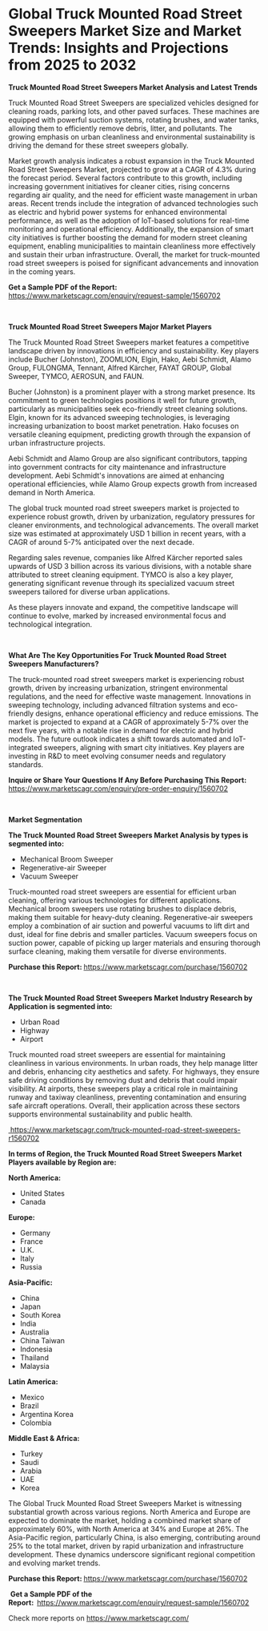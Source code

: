 <p><h1>Global Truck Mounted Road Street Sweepers Market Size and Market Trends: Insights and Projections from 2025 to 2032</h1></p><p><strong>Truck Mounted Road Street Sweepers Market Analysis and Latest Trends</strong></p>
<p><p>Truck Mounted Road Street Sweepers are specialized vehicles designed for cleaning roads, parking lots, and other paved surfaces. These machines are equipped with powerful suction systems, rotating brushes, and water tanks, allowing them to efficiently remove debris, litter, and pollutants. The growing emphasis on urban cleanliness and environmental sustainability is driving the demand for these street sweepers globally.</p><p>Market growth analysis indicates a robust expansion in the Truck Mounted Road Street Sweepers Market, projected to grow at a CAGR of 4.3% during the forecast period. Several factors contribute to this growth, including increasing government initiatives for cleaner cities, rising concerns regarding air quality, and the need for efficient waste management in urban areas. Recent trends include the integration of advanced technologies such as electric and hybrid power systems for enhanced environmental performance, as well as the adoption of IoT-based solutions for real-time monitoring and operational efficiency. Additionally, the expansion of smart city initiatives is further boosting the demand for modern street cleaning equipment, enabling municipalities to maintain cleanliness more effectively and sustain their urban infrastructure. Overall, the market for truck-mounted road street sweepers is poised for significant advancements and innovation in the coming years.</p></p>
<p><strong>Get a Sample PDF of the Report:&nbsp;</strong> <a href="https://www.marketscagr.com/enquiry/request-sample/1560702?utm_campaign=2740&utm_medium=2&utm_source=Github&utm_content=ia&utm_term=25022025&utm_id=truck-mounted-road-street-sweepers">https://www.marketscagr.com/enquiry/request-sample/1560702</a></p>
<p>&nbsp;</p>
<p><strong>Truck Mounted Road Street Sweepers Major Market Players</strong></p>
<p><p>The Truck Mounted Road Street Sweepers market features a competitive landscape driven by innovations in efficiency and sustainability. Key players include Bucher (Johnston), ZOOMLION, Elgin, Hako, Aebi Schmidt, Alamo Group, FULONGMA, Tennant, Alfred Kärcher, FAYAT GROUP, Global Sweeper, TYMCO, AEROSUN, and FAUN.</p><p>Bucher (Johnston) is a prominent player with a strong market presence. Its commitment to green technologies positions it well for future growth, particularly as municipalities seek eco-friendly street cleaning solutions. Elgin, known for its advanced sweeping technologies, is leveraging increasing urbanization to boost market penetration. Hako focuses on versatile cleaning equipment, predicting growth through the expansion of urban infrastructure projects.</p><p>Aebi Schmidt and Alamo Group are also significant contributors, tapping into government contracts for city maintenance and infrastructure development. Aebi Schmidt's innovations are aimed at enhancing operational efficiencies, while Alamo Group expects growth from increased demand in North America. </p><p>The global truck mounted road street sweepers market is projected to experience robust growth, driven by urbanization, regulatory pressures for cleaner environments, and technological advancements. The overall market size was estimated at approximately USD 1 billion in recent years, with a CAGR of around 5-7% anticipated over the next decade.</p><p>Regarding sales revenue, companies like Alfred Kärcher reported sales upwards of USD 3 billion across its various divisions, with a notable share attributed to street cleaning equipment. TYMCO is also a key player, generating significant revenue through its specialized vacuum street sweepers tailored for diverse urban applications.</p><p>As these players innovate and expand, the competitive landscape will continue to evolve, marked by increased environmental focus and technological integration.</p></p>
<p>&nbsp;</p>
<p><strong>What Are The Key Opportunities For Truck Mounted Road Street Sweepers Manufacturers?</strong></p>
<p><p>The truck-mounted road street sweepers market is experiencing robust growth, driven by increasing urbanization, stringent environmental regulations, and the need for effective waste management. Innovations in sweeping technology, including advanced filtration systems and eco-friendly designs, enhance operational efficiency and reduce emissions. The market is projected to expand at a CAGR of approximately 5-7% over the next five years, with a notable rise in demand for electric and hybrid models. The future outlook indicates a shift towards automated and IoT-integrated sweepers, aligning with smart city initiatives. Key players are investing in R&D to meet evolving consumer needs and regulatory standards.</p></p>
<p><strong>Inquire or Share Your Questions If Any Before Purchasing This Report:</strong> <a href="https://www.marketscagr.com/enquiry/pre-order-enquiry/1560702?utm_campaign=2740&utm_medium=2&utm_source=Github&utm_content=ia&utm_term=25022025&utm_id=truck-mounted-road-street-sweepers">https://www.marketscagr.com/enquiry/pre-order-enquiry/1560702</a></p>
<p>&nbsp;</p>
<p><strong>Market Segmentation</strong></p>
<p><strong>The Truck Mounted Road Street Sweepers Market Analysis by types is segmented into:</strong></p>
<p><ul><li>Mechanical Broom Sweeper</li><li>Regenerative-air Sweeper</li><li>Vacuum Sweeper</li></ul></p>
<p><p>Truck-mounted road street sweepers are essential for efficient urban cleaning, offering various technologies for different applications. Mechanical broom sweepers use rotating brushes to displace debris, making them suitable for heavy-duty cleaning. Regenerative-air sweepers employ a combination of air suction and powerful vacuums to lift dirt and dust, ideal for fine debris and smaller particles. Vacuum sweepers focus on suction power, capable of picking up larger materials and ensuring thorough surface cleaning, making them versatile for diverse environments.</p></p>
<p><strong>Purchase this Report:&nbsp;</strong><a href="https://www.marketscagr.com/purchase/1560702?utm_campaign=2740&utm_medium=2&utm_source=Github&utm_content=ia&utm_term=25022025&utm_id=truck-mounted-road-street-sweepers">https://www.marketscagr.com/purchase/1560702</a></p>
<p>&nbsp;</p>
<p><strong>The Truck Mounted Road Street Sweepers Market Industry Research by Application is segmented into:</strong></p>
<p><ul><li>Urban Road</li><li>Highway</li><li>Airport</li></ul></p>
<p><p>Truck mounted road street sweepers are essential for maintaining cleanliness in various environments. In urban roads, they help manage litter and debris, enhancing city aesthetics and safety. For highways, they ensure safe driving conditions by removing dust and debris that could impair visibility. At airports, these sweepers play a critical role in maintaining runway and taxiway cleanliness, preventing contamination and ensuring safe aircraft operations. Overall, their application across these sectors supports environmental sustainability and public health.</p></p>
<p><a href="https://www.marketscagr.com/truck-mounted-road-street-sweepers-r1560702?utm_campaign=2740&utm_medium=2&utm_source=Github&utm_content=ia&utm_term=25022025&utm_id=truck-mounted-road-street-sweepers">&nbsp;https://www.marketscagr.com/truck-mounted-road-street-sweepers-r1560702</a></p>
<p><strong>In terms of Region, the Truck Mounted Road Street Sweepers Market Players available by Region are:</strong></p>
<p>
    <p> <strong> North America: </strong>
        <ul>
            <li>United States</li>
            <li>Canada</li>
        </ul>
        </p> 
    <p> <strong> Europe: </strong>
        <ul>
            <li>Germany</li>
            <li>France</li>
            <li>U.K.</li>
            <li>Italy</li>
            <li>Russia</li>
        </ul>
        </p> 
    <p> <strong> Asia-Pacific: </strong>
        <ul>
            <li>China</li>
            <li>Japan</li>
            <li>South Korea</li>
            <li>India</li>
            <li>Australia</li>
            <li>China Taiwan</li>
            <li>Indonesia</li>
            <li>Thailand</li>
            <li>Malaysia</li>
        </ul>
        </p> 
    <p> <strong> Latin America: </strong>
        <ul>
            <li>Mexico</li>
            <li>Brazil</li>
            <li>Argentina Korea</li>
            <li>Colombia</li>
        </ul>
        </p> 
    <p> <strong> Middle East & Africa: </strong>
        <ul>
            <li>Turkey</li>
            <li>Saudi</li>
            <li>Arabia</li>
            <li>UAE</li>
            <li>Korea</li>
        </ul>
    </p>
    </p>
<p><p>The Global Truck Mounted Road Street Sweepers Market is witnessing substantial growth across various regions. North America and Europe are expected to dominate the market, holding a combined market share of approximately 60%, with North America at 34% and Europe at 26%. The Asia-Pacific region, particularly China, is also emerging, contributing around 25% to the total market, driven by rapid urbanization and infrastructure development. These dynamics underscore significant regional competition and evolving market trends.</p></p>
<p><strong>Purchase this Report: </strong><a href="https://www.marketscagr.com/purchase/1560702?utm_campaign=2740&utm_medium=2&utm_source=Github&utm_content=ia&utm_term=25022025&utm_id=truck-mounted-road-street-sweepers">https://www.marketscagr.com/purchase/1560702</a></p>
<p>&nbsp;<strong>Get a Sample PDF of the Report:&nbsp;&nbsp;</strong><a href="https://www.marketscagr.com/enquiry/request-sample/1560702?utm_campaign=2740&utm_medium=2&utm_source=Github&utm_content=ia&utm_term=25022025&utm_id=truck-mounted-road-street-sweepers">https://www.marketscagr.com/enquiry/request-sample/1560702</a></p>
<p><strong></strong></p>
<p>Check more reports on <a href="https://www.marketscagr.com/?utm_campaign=2740&utm_medium=2&utm_source=Github&utm_content=ia&utm_term=25022025&utm_id=truck-mounted-road-street-sweepers">https://www.marketscagr.com/</a></p>